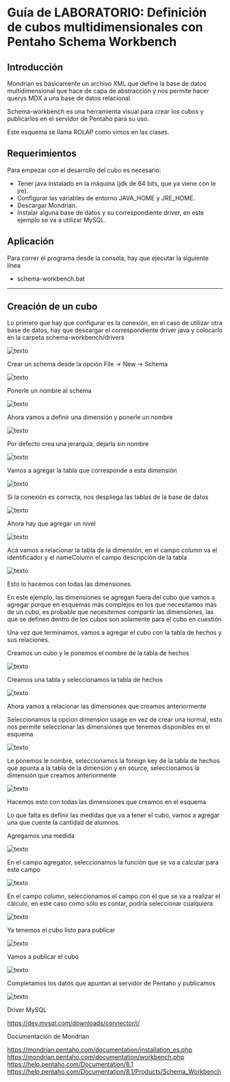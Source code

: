 # Guía de LABORATORIO: Definición de cubos multidimensionales con Pentaho Schema Workbench

## Introducción

Mondrian es básicamente un archivo XML que define la base de datos multidimensional que hace de capa de abstracción y nos permite hacer querys MDX a una base de datos relacional.

Schema-workbench es una herramienta visual para crear los cubos y publicarlos en el servidor de Pentaho para su uso.

Este esquema se llama ROLAP como vimos en las clases.

## Requerimientos

Para empezar con el desarrollo del cubo es necesario:

- Tener java instalado en la máquina (jdk de 64 bits, que ya viene con le jre).
- Configurar las variables de entorno JAVA_HOME y JRE_HOME.
- Descargar Mondrian.
- Instalar alguna base de datos y su correspondiente driver, en este ejemplo se va a utilizar MySQL.

## Aplicación

Para correr el programa desde la consola, hay que ejecutar la siguiente línea

- schema-workbench.bat

----

## Creación de un cubo

Lo primero que hay que configurar es la conexión, en el caso de utilizar otra base de datos, hay que descargar
el correspondiente driver java y colocarlo en la carpeta schema-workbench/drivers

![texto](./Guias/imgs/sw_0.png)

Crear un schema desde la opción File -> New -> Schema

![texto](./Guias/imgs/sw_1.png)

Ponerle un nombre al schema

![texto](./Guias/imgs/sw_2.png)

Ahora vamos a definir una dimensión y ponerle un nombre

![texto](./Guias/imgs/sw_3.png)

Por defecto crea una jerarquía, dejarla sin nombre

![texto](./Guias/imgs/sw_4.png)

Vamos a agregar la tabla que corresponde a esta dimensión

![texto](./Guias/imgs/sw_5.png)

Si la conexión es correcta, nos despliega las tablas de la base de datos

![texto](./Guias/imgs/sw_6.png)

Ahora hay que agregar un nivel

![texto](./Guias/imgs/sw_7.png)

Acá vamos a relacionar la tabla de la dimensión, en el campo column va el identificador y el nameColumn el campo descripción de la tabla

![texto](./Guias/imgs/sw_8.png)

Esto lo hacemos con todas las dimensiones.

En este ejemplo, las dimensiones se agregan fuera del cubo que vamos a agregar porque en esquemas más complejos en los que necesitamos más de un cubo, es probable que necesitemos compartir las dimensiones, las que se definen dentro de los cubos son solamente para el cubo en cuestión

Una vez que terminamos, vamos a agregar el cubo con la tabla de hechos y sus relaciones.

Creamos un cubo y le ponemos el nombre de la tabla de hechos

![texto](./Guias/imgs/sw_9.png)

Creamos una tabla y seleccionamos la tabla de hechos

![texto](./Guias/imgs/sw_10.png)

Ahora vamos a relacionar las dimensiones que creamos anteriormente

Seleccionamos la opcion dimension usage en vez de crear una normal, esto nos permite seleccionar las dimensiones que tenemos disponibles en el esquema

![texto](./Guias/imgs/sw_11.png)

Le ponemos le nombre, seleccionamos la foreign key de la tabla de hechos que apunta a la tabla de la dimensión y en source, seleccionamos la dimensión que creamos anteriormente

![texto](./Guias/imgs/sw_12.png)

Hacemos esto con todas las dimensiones que creamos en el esquema

Lo que falta es definir las medidas que va a tener el cubo, vamos a agregar una que cuente la cantidad de alumnos.

Agregamos una medida

![texto](./Guias/imgs/sw_13.png)

En el campo agregator, seleccionamos la función que se va a calcular para este campo

![texto](./Guias/imgs/sw_14.png)

En el campo column, seleccionamos el campo con el que se va a realizar el cálculo, en este caso como sólo es contar, podría seleccionar cualquiera

![texto](./Guias/imgs/sw_15.png)

Ya tenemos el cubo listo para publicar

![texto](./Guias/imgs/sw_16.png)

Vamos a publicar el cubo

![texto](./Guias/imgs/sw_17.png)

Completamos los datos que apuntan al servidor de Pentaho y publicamos

![texto](./Guias/imgs/sw_18.png)


Driver MySQL

https://dev.mysql.com/downloads/connector/j/

Documentación de Mondrian

https://mondrian.pentaho.com/documentation/installation_es.php
https://mondrian.pentaho.com/documentation/workbench.php
https://help.pentaho.com/Documentation/8.1
https://help.pentaho.com/Documentation/8.1/Products/Schema_Workbench

